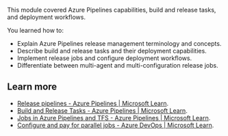 This module covered Azure Pipelines capabilities, build and release tasks, and deployment workflows.

You learned how to:

- Explain Azure Pipelines release management terminology and concepts.
- Describe build and release tasks and their deployment capabilities.
- Implement release jobs and configure deployment workflows.
- Differentiate between multi-agent and multi-configuration release jobs.

## Learn more

- [Release pipelines - Azure Pipelines \| Microsoft Learn](/azure/devops/pipelines/release).
- [Build and Release Tasks - Azure Pipelines \| Microsoft Learn](/azure/devops/pipelines/process/tasks).
- [Jobs in Azure Pipelines and TFS - Azure Pipelines \| Microsoft Learn](/azure/devops/pipelines/process/phases).
- [Configure and pay for parallel jobs - Azure DevOps \| Microsoft Learn](/azure/devops/pipelines/licensing/concurrent-jobs).
